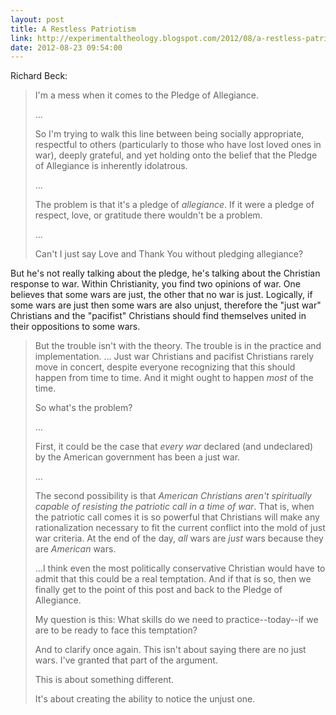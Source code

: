 ```yaml
---
layout: post
title: A Restless Patriotism
link: http://experimentaltheology.blogspot.com/2012/08/a-restless-patriotism.html
date: 2012-08-23 09:54:00
---
```


Richard Beck:
> I'm a mess when it comes to the Pledge of Allegiance.
>
> ...
>
> So I'm trying to walk this line between being socially appropriate,
> respectful to others (particularly to those who have lost loved ones
> in war), deeply grateful, and yet holding onto the belief that the
> Pledge of Allegiance is inherently idolatrous.
>
> ...
>
> The problem is that it's a pledge of *allegiance*. If it were a pledge
> of respect, love, or gratitude there wouldn't be a problem.
>
> ...
>
> Can't I just say Love and Thank You without pledging allegiance?

But he's not really talking about the pledge, he's talking about the
Christian response to war. Within Christianity, you find two opinions of
war. One believes that some wars are just, the other that no war is
just. Logically, if some wars are just then some wars are also unjust,
therefore the "just war" Christians and the "pacifist" Christians should
find themselves united in their oppositions to some wars.

> But the trouble isn't with the theory. The trouble is in the practice
> and implementation. ... Just war Christians and pacifist Christians
> rarely move in concert, despite everyone recognizing that this should
> happen from time to time. And it might ought to happen *most* of the
> time.
>
> So what's the problem?
>
> ...
>
> First, it could be the case that *every war* declared (and undeclared)
> by the American government has been a just war.
>
> ...
>
> The second possibility is that *American Christians aren't spiritually
> capable of resisting the patriotic call in a time of war*. That is,
> when the patriotic call comes it is so powerful that Christians will
> make any rationalization necessary to fit the current conflict into
> the mold of just war criteria. At the end of the day, *all* wars are
> *just* wars because they are *American* wars.
>
> ...I think even the most politically conservative Christian would have
> to admit that this could be a real temptation. And if that is so, then
> we finally get to the point of this post and back to the Pledge of
> Allegiance.
>
> My question is this: What skills do we need to practice--today--if we
> are to be ready to face this temptation?
>
> And to clarify once again. This isn't about saying there are no just
> wars. I've granted that part of the argument.
>
> This is about something different.
>
> It's about creating the ability to notice the unjust one.
